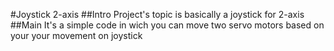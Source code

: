 #Joystick 2-axis
##Intro
Project's topic is basically a joystick for 2-axis
##Main
It's a simple code in wich you can move two servo motors based on your your movement on joystick

